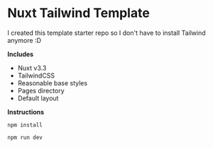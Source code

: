 # Nuxt Tailwind Template

I created this template starter repo so I don't have to install Tailwind anymore :D

**Includes**
- Nuxt v3.3
- TailwindCSS
- Reasonable base styles
- Pages directory
- Default layout

**Instructions**
```
npm install

npm run dev
```

